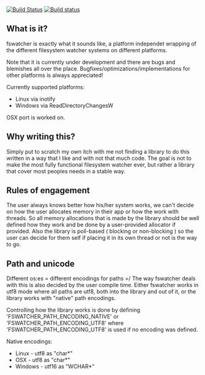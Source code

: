 [![Build Status](https://travis-ci.org/wc-duck/fswatcher.svg?branch=master)](https://travis-ci.org/wc-duck/fswatcher)
[![Build status](https://ci.appveyor.com/api/projects/status/yso5i3uaai2ibmi4?svg=true)](https://ci.appveyor.com/project/wc-duck/fswatcher)

What is it?
-----------
fswatcher is exactly what it sounds like, a platform independet wrapping of the different filesystem watcher systems on different platforms.

Note that it is currently under development and there are bugs and blemishes all over the place. Bugfixes/optimizations/implementations for other platforms is always appreciated!

Currently supported platforms:
* Linux via inotify
* Windows via ReadDirectoryChangesW
 
OSX port is worked on.

Why writing this?
-----------------

Simply put to scratch my own itch with me not finding a library to do this written in a way that I like and with not that much code.
The goal is not to make the most fully functional filesystem watcher ever, but rather a library that cover most peoples needs in a stable way.

Rules of engagement
-------------------

The user always knows better how his/her system works, we can't decide on how the user allocates memory in their app or how the work with threads. So all memory allocations that is made by the library should be well defined how they work and be done by a user-provided allocator if provided.
Also the library is poll-based ( blocking or non-blocking ) so the user can decide for them self if placing it in its own thread or not is the way to go.

Path and unicode
----------------

Different os:es = different encodings for paths =/
The way fswatcher deals with this is also decided by the user compile time.
Either fswatcher works in utf8 mode where all paths are utf8, both into the library and out of it, or the library works with "native" path encodings.

Controlling how the library works is done by defining 'FSWATCHER_PATH_ENCODING_NATIVE' or 'FSWATCHER_PATH_ENCODING_UTF8' where 'FSWATCHER_PATH_ENCODING_UTF8' is used if no encoding was defined.

Native encodings:
* Linux - utf8 as "char*"
* OSX - utf8 as "char*"
* Windows - utf16 as "WCHAR*"
